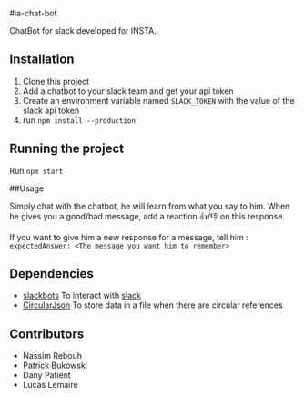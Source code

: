 #ia-chat-bot

ChatBot for slack developed for INSTA.

## Installation

1. Clone this project
2. Add a chatbot to your slack team and get your api token
3. Create an environment variable named `SLACK_TOKEN` with the value of the slack api token
4. run `npm install --production`

## Running the project

Run `npm start`

##Usage

Simply chat with the chatbot, he will learn from what you say to him. 
When he gives you a good/bad message, add a reaction :+1:/:-1: on this response.

If you want to give him a new response for a message, tell him : `expectedAnswer: <The message you want him to remember>`

## Dependencies

- [slackbots](https://www.npmjs.com/package/slackbots) To interact with [slack](https://slack.com/)
- [CircularJson](https://www.npmjs.com/package/circular-json) To store data in a file when there are circular references

## Contributors
- Nassim Rebouh
- Patrick Bukowski
- Dany Patient
- Lucas Lemaire
